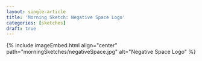 ```yaml
---
layout: single-article
title: 'Morning Sketch: Negative Space Logo'
categories: [sketches]
draft: true
---
```


{% include imageEmbed.html align="center" path="morningSketches/negativeSpace.jpg" alt="Negative Space Logo" %}
